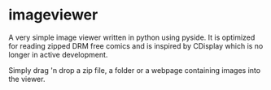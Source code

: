 # imageviewer

A very simple image viewer written in python using pyside. It is optimized for reading zipped DRM free comics and is inspired by CDisplay which is no longer in active development.

Simply drag 'n drop a zip file, a folder or a webpage containing images into the viewer.
